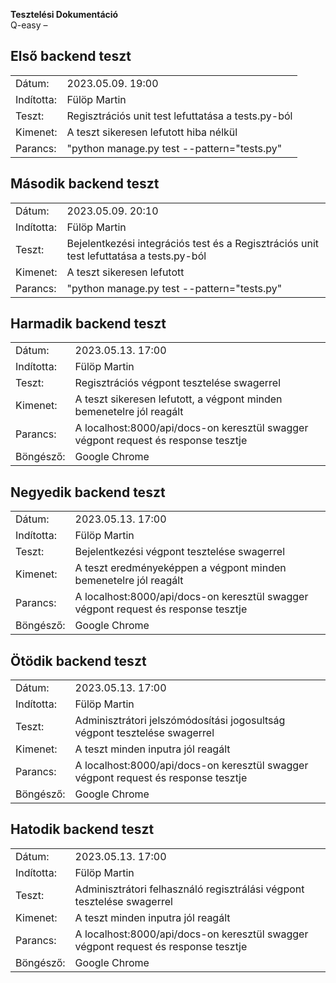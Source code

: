 <b>Tesztelési Dokumentáció</b>
<br />
Q-easy – <p></p>

<h2>Első backend teszt</h2>

|            |                                                                                         |
|------------|-----------------------------------------------------------------------------------------|
| Dátum:     | 2023.05.09. 19:00                                                                       |
| Indította: | Fülöp Martin                                                                            |
| Teszt:     | Regisztrációs unit test lefuttatása a tests.py-ból |
 | Kimenet:   | A teszt sikeresen lefutott hiba nélkül                                                              |
 | Parancs:           | "python manage.py test --pattern="tests.py"                                             |

<h2>Második backend teszt</h2>

|            |                                                |
|------------|------------------------------------------------|
| Dátum:     | 2023.05.09. 20:10                              |
| Indította: | Fülöp Martin                                   |
| Teszt:     | Bejelentkezési integrációs test és a Regisztrációs unit test lefuttatása a tests.py-ból |
 | Kimenet:   | A teszt sikeresen lefutott                     |
 | Parancs:           |     "python manage.py test --pattern="tests.py"|

<h2>Harmadik backend teszt</h2>

|            |                                                                                    |
|------------|------------------------------------------------------------------------------------|
| Dátum:     | 2023.05.13. 17:00                                                                  |
| Indította: | Fülöp Martin                                                                       |
| Teszt:     | Regisztrációs végpont tesztelése swagerrel                                         |
 | Kimenet:   | A teszt sikeresen lefutott, a végpont minden bemenetelre jól reagált               |
 | Parancs:           | A localhost:8000/api/docs-on keresztül swagger végpont request és response tesztje |
 | Böngésző: | Google Chrome                                                                      |

<h2>Negyedik backend teszt</h2>

|            |                                                                                    |
|------------|------------------------------------------------------------------------------------|
| Dátum:     | 2023.05.13. 17:00                                                                  |
| Indította: | Fülöp Martin                                                                       |
| Teszt:     | Bejelentkezési végpont tesztelése swagerrel                                        |
 | Kimenet:   | A teszt eredményeképpen a végpont minden bemenetelre jól reagált                   |
 | Parancs:           | A localhost:8000/api/docs-on keresztül swagger végpont request és response tesztje |
 | Böngésző: | Google Chrome                                                                      |


<h2>Ötödik backend teszt</h2>

|            |                                                                                    |
|------------|------------------------------------------------------------------------------------|
| Dátum:     | 2023.05.13. 17:00                                                                  |
| Indította: | Fülöp Martin                                                                       |
| Teszt:     | Adminisztrátori jelszómódosítási jogosultság végpont tesztelése swagerrel          |
 | Kimenet:   | A teszt minden inputra jól reagált                                                 |
 | Parancs:           | A localhost:8000/api/docs-on keresztül swagger végpont request és response tesztje |
 | Böngésző: | Google Chrome                                                                      |


<h2>Hatodik backend teszt</h2>

|            |                                                                                    |
|------------|------------------------------------------------------------------------------------|
| Dátum:     | 2023.05.13. 17:00                                                                  |
| Indította: | Fülöp Martin                                                                       |
| Teszt:     | Adminisztrátori felhasználó regisztrálási végpont tesztelése swagerrel             |
 | Kimenet:   | A teszt minden inputra jól reagált                                                 |
 | Parancs:           | A localhost:8000/api/docs-on keresztül swagger végpont request és response tesztje |
 | Böngésző: | Google Chrome                                                                      |
